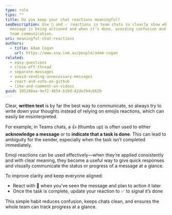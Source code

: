 ```yaml
---
type: rule
tips: ""
title: Do you keep your chat reactions meaningful?
seoDescription: Use 👀 and ✅ reactions in team chats to clearly show when a
  message is being actioned and when it’s done, avoiding confusion and improving
  team communication.
uri: meaningful-chat-reactions
authors:
  - title: Adam Cogan
    url: https://www.ssw.com.au/people/adam-cogan
related:
  - easy-questions
  - close-off-thread
  - separate-messages
  - avoid-sending-unnecessary-messages
  - react-and-vote-on-github
  - like-and-comment-on-videos
guid: 285240aa-9ef2-4654-b10d-42de294c662b
---
```


Clear, **written text** is by far the best way to communicate, so always try to write down your thoughts instead of relying on emojis reactions, which can easily be misinterpreted.

For example, in Teams chats, a 👍 (thumbs up) is often used to either **acknowledge a message** or to **indicate that a task is done**. This can lead to ambiguity for the sender, especially when the task isn’t completed immediately.

Emoji reactions can be used effectively—when they’re applied consistently and with clear meaning, they become a useful way to give quick responses and visually communicate the status or progress of a message at a glance.

<!--endintro-->

To improve clarity and keep everyone aligned:

* React with 👀 when you've seen the message and plan to action it later
* Once the task is complete, update your reaction to ✅ to signal it’s done

This simple habit reduces confusion, keeps chats clean, and ensures the whole team can track progress at a glance.
